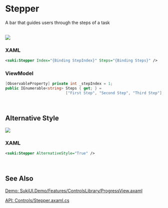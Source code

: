 # Stepper

A bar that guides users through the steps of a task

<br/>

<img src="https://sleekshot.app/api/download/9UWKAIevk5i2"/>


### XAML

```xml .axaml
<suki:Stepper Index="{Binding StepIndex}" Steps="{Binding Steps}" />
```

### ViewModel

```csharp
[ObservableProperty] private int _stepIndex = 1;
public IEnumerable<string> Steps { get; } = 
                           ["First Step", "Second Step", "Third Step"];
```

<br/>

## Alternative Style 

<img src="https://sleekshot.app/api/download/siVzTBuU6zhn"/>

### XAML

```xml .axaml
<suki:Stepper AlternativeStyle="True" />
```

<br/>

## See Also

[Demo: SukiUI.Demo/Features/ControlsLibrary/ProgressView.axaml](https://github.com/kikipoulet/SukiUI/blob/main/SukiUI.Demo/Features/ControlsLibrary/ProgressView.axaml)

[API: Controls/Stepper.axaml.cs](https://github.com/kikipoulet/SukiUI/blob/main/SukiUI/Controls/Stepper.axaml.cs)
